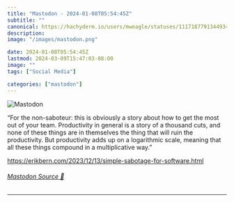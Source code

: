 ```yaml
---
title: "Mastodon - 2024-01-08T05:54:45Z"
subtitle: ""
canonical: https://hachyderm.io/users/mweagle/statuses/111718779134493465
description:
image: "/images/mastodon.png"

date: 2024-01-08T05:54:45Z
lastmod: 2024-03-09T15:47:03-08:00
image: ""
tags: ["Social Media"]

categories: ["mastodon"]
---
```

![Mastodon](/images/mastodon.png)

<p>“For the non-saboteur: this is obviously a story about how to get the most out of your team. Productivity in general is a story of a thousand cuts, and none of these things are in themselves the thing that will ruin the productivity. But productivity adds up on a logarithmic scale, meaning that all these things compound in a multiplicative way.”</p><p><a href="https://erikbern.com/2023/12/13/simple-sabotage-for-software.html" target="_blank" rel="nofollow noopener noreferrer" translate="no"><span class="invisible">https://</span><span class="ellipsis">erikbern.com/2023/12/13/simple</span><span class="invisible">-sabotage-for-software.html</span></a></p>


###### [Mastodon Source 🐘](https://hachyderm.io/@mweagle/111718779134493465)

___

